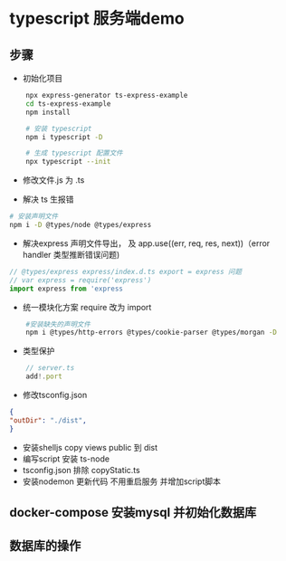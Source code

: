 # typescript 服务端demo

## 步骤

* 初始化项目
```sh
    npx express-generator ts-express-example
    cd ts-express-example
    npm install

    # 安装 typescript
    npm i typescript -D

    # 生成 typescript 配置文件
    npx typescript --init
```

* 修改文件.js 为 .ts

* 解决 ts 生报错
```sh
# 安装声明文件
npm i -D @types/node @types/express
```

* 解决express 声明文件导出， 及 app.use((err, req, res, next))（error handler 类型推断错误问题)
```typescript
// @types/express express/index.d.ts export = express 问题
// var express = require('express')
import express from 'express
```

* 统一模块化方案 require 改为 import
```sh
    #安装缺失的声明文件
    npm i @types/http-errors @types/cookie-parser @types/morgan -D
```

*  类型保护
```javascript
    // server.ts
    add!.port
```

* 修改tsconfig.json
```json
{
"outDir": "./dist",    
}
```

* 安装shelljs copy views public 到 dist 
* 编写script 安装 ts-node
* tsconfig.json 排除 copyStatic.ts
* 安装nodemon 更新代码 不用重启服务 并增加script脚本
  
## docker-compose 安装mysql 并初始化数据库 
## 数据库的操作






